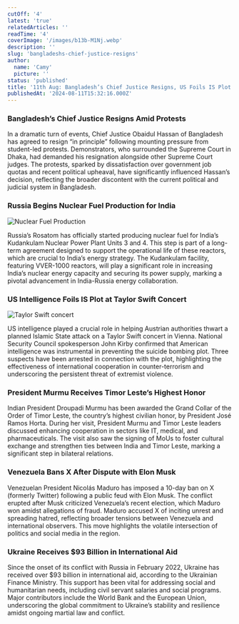 ```yaml
---
cutOff: '4'
latest: 'true'
relatedArticles: ''
readTime: '4'
coverImage: '/images/b13b-M1Nj.webp'
description: ''
slug: 'bangladeshs-chief-justice-resigns'
author:
  name: 'Camy'
  picture: ''
status: 'published'
title: '11th Aug: Bangladesh’s Chief Justice Resigns, US Foils IS Plot at Swift Concert'
publishedAt: '2024-08-11T15:32:16.000Z'
---
```


### Bangladesh’s Chief Justice Resigns Amid Protests

In a dramatic turn of events, Chief Justice Obaidul Hassan of Bangladesh has agreed to resign “in principle” following mounting pressure from student-led protests. Demonstrators, who surrounded the Supreme Court in Dhaka, had demanded his resignation alongside other Supreme Court judges. The protests, sparked by dissatisfaction over government job quotas and recent political upheaval, have significantly influenced Hassan’s decision, reflecting the broader discontent with the current political and judicial system in Bangladesh.

### Russia Begins Nuclear Fuel Production for India

![Nuclear Fuel Production](/images/b13a-MxOD.webp)

Russia’s Rosatom has officially started producing nuclear fuel for India’s Kudankulam Nuclear Power Plant Units 3 and 4. This step is part of a long-term agreement designed to support the operational life of these reactors, which are crucial to India’s energy strategy. The Kudankulam facility, featuring VVER-1000 reactors, will play a significant role in increasing India’s nuclear energy capacity and securing its power supply, marking a pivotal advancement in India-Russia energy collaboration.

### US Intelligence Foils IS Plot at Taylor Swift Concert

![Taylor Swift concert](/images/b13b-IzOD.webp)

US intelligence played a crucial role in helping Austrian authorities thwart a planned Islamic State attack on a Taylor Swift concert in Vienna. National Security Council spokesperson John Kirby confirmed that American intelligence was instrumental in preventing the suicide bombing plot. Three suspects have been arrested in connection with the plot, highlighting the effectiveness of international cooperation in counter-terrorism and underscoring the persistent threat of extremist violence.

### President Murmu Receives Timor Leste’s Highest Honor

Indian President Droupadi Murmu has been awarded the Grand Collar of the Order of Timor Leste, the country’s highest civilian honor, by President José Ramos Horta. During her visit, President Murmu and Timor Leste leaders discussed enhancing cooperation in sectors like IT, medical, and pharmaceuticals. The visit also saw the signing of MoUs to foster cultural exchange and strengthen ties between India and Timor Leste, marking a significant step in bilateral relations.

### Venezuela Bans X After Dispute with Elon Musk

Venezuelan President Nicolás Maduro has imposed a 10-day ban on X (formerly Twitter) following a public feud with Elon Musk. The conflict erupted after Musk criticized Venezuela’s recent election, which Maduro won amidst allegations of fraud. Maduro accused X of inciting unrest and spreading hatred, reflecting broader tensions between Venezuela and international observers. This move highlights the volatile intersection of politics and social media in the region.

### Ukraine Receives $93 Billion in International Aid

Since the onset of its conflict with Russia in February 2022, Ukraine has received over $93 billion in international aid, according to the Ukrainian Finance Ministry. This support has been vital for addressing social and humanitarian needs, including civil servant salaries and social programs. Major contributors include the World Bank and the European Union, underscoring the global commitment to Ukraine’s stability and resilience amidst ongoing martial law and conflict.